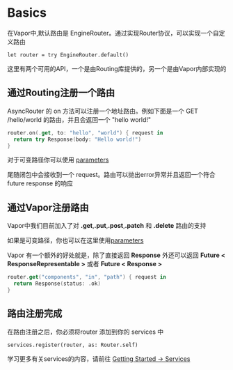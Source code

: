 # Basics

在Vapor中,默认路由是 EngineRouter。通过实现Router协议，可以实现一个自定义路由

~~~
let router = try EngineRouter.default()
~~~

这里有两个可用的API，一个是由Routing库提供的，另一个是由Vapor内部实现的

## 通过Routing注册一个路由

AsyncRouter 的 on 方法可以注册一个地址路由。例如下面是一个 GET /hello/world 的路由，并且会返回一个 "hello world!"

~~~swift
router.on(.get, to: "hello", "world") { request in
  return try Response(body: "Hello world!") 
}
~~~

对于可变路径你可以使用 [parameters](./parameters.md)

尾随闭包中会接收到一个 request。路由可以抛出error异常并且返回一个符合 future response 的响应

## 通过Vapor注册路由

Vapor中我们目前加入了对 **.get**,**.put**,**.post**,**.patch** 和 **.delete** 路由的支持

如果是可变路径，你也可以在这里使用[parameters](./parameters.md)

Vapor 有一个额外的好处就是，除了直接返回 **Response** 外还可以返回 **Future < ResponseRepresentable >** 或者 **Future < Response >**

~~~swift
router.get("components", "in", "path") { request in
  return Response(status: .ok)
}
~~~

## 路由注册完成

在路由注册之后，你必须将router 添加到你的 services 中

~~~
services.register(router, as: Router.self)
~~~

学习更多有关services的内容，请前往 [Getting Started -> Services](../getting_started/services.md)